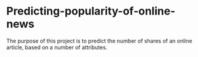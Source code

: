 # Predicting-popularity-of-online-news

The purpose of this project is to predict the number of shares of an online article, based on a number of attributes. 
